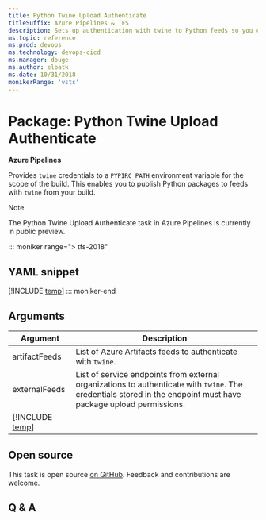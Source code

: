 ```yaml
---
title: Python Twine Upload Authenticate
titleSuffix: Azure Pipelines & TFS
description: Sets up authentication with twine to Python feeds so you can publish Python packages in your pipeline. 
ms.topic: reference
ms.prod: devops
ms.technology: devops-cicd
ms.manager: douge
ms.author: elbatk
ms.date: 10/31/2018
monikerRange: 'vsts'
---
```


# Package: Python Twine Upload Authenticate

**Azure Pipelines**

Provides `twine` credentials to a `PYPIRC_PATH` environment variable for the scope of the build. This enables you to publish Python packages to feeds with `twine` from your build. 

> [!NOTE]
> The Python Twine Upload Authenticate task in Azure Pipelines is currently in public preview.


::: moniker range="> tfs-2018"
## YAML snippet
[!INCLUDE [temp](../_shared/yaml/TwineAuthenticateV0.md)]
::: moniker-end

## Arguments

| Argument                       | Description                                                         |
| ------------------------------ | ------------------------------------------------------------------- |
| artifactFeeds                  | List of Azure Artifacts feeds to authenticate with `twine`.           |
| externalFeeds                  | List of service endpoints from external organizations to authenticate with `twine`. The credentials stored in the endpoint must have package upload permissions. |
| [!INCLUDE [temp](../_shared/control-options-arguments.md)] | |


## Open source

This task is open source [on GitHub](https://github.com/Microsoft/azure-pipelines-tasks). Feedback and contributions are welcome.

## Q & A

